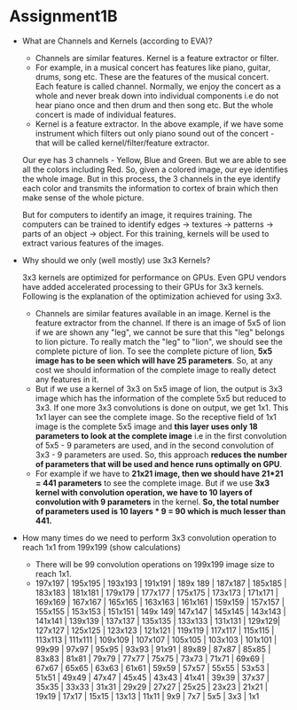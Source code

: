 # Assignment1B

- What are Channels and Kernels (according to EVA)?

  - Channels are similar features. Kernel is a feature extractor or filter. 
  - For example, in a musical concert has features like piano, guitar, drums, song etc. These are the features of the musical concert. Each feature is called channel.  Normally, we enjoy the concert as a whole and never break down into individual components i.e do not hear piano once and then drum and then song etc. But the whole concert is made of individual features. 
  - Kernel is a feature extractor. In the above example, if we have some instrument which filters out only piano sound out of the concert - that will be called kernel/filter/feature extractor. 

  Our eye has 3 channels - Yellow, Blue and Green. But we are able to see all the colors including Red. So, given a colored image, our eye identifies the whole image. But in this process, the 3 channels in the eye identify each color and transmits the information to cortex of brain which then make sense of the whole picture. 

  But for computers to identify an image, it requires training. The computers can be trained to identify edges -> textures -> patterns -> parts of an object -> object. For this training, kernels will be used to extract various features of the images.

  

- Why should we only (well mostly) use 3x3 Kernels?

  3x3 kernels are optimized for performance on GPUs. Even GPU vendors have added accelerated processing to their GPUs for 3x3 kernels. Following is the explanation of the optimization achieved for using 3x3.

  - Channels are similar features available in an image. Kernel is the feature extractor from the channel. If there is an image of 5x5 of lion if we are shown any "leg", we cannot be sure that this "leg" belongs to lion picture. To really match the "leg" to "lion", we should see the complete picture of lion. To see the complete picture of lion, **5x5 image has to be seen which will have 25 parameters**. So, at any cost we should information of the complete image to really detect any features in it.
  - But if we use a kernel of 3x3 on 5x5 image of lion, the output is 3x3 image which has the information of the complete 5x5 but reduced to 3x3. If one more 3x3 convolutions is done on output, we get 1x1. This 1x1 layer can see the complete image. So the receptive field of 1x1 image is the complete 5x5 image and **this layer uses only 18 parameters to look at the complete image** i.e in the first convolution of 5x5 - 9 parameters are used, and in the second convolution of 3x3 - 9 parameters are used. So, this approach **reduces the number of parameters that will be used and hence runs optimally on GPU**.
  - For example if we have to **21x21 image, then we should have 21*21 = 441 parameters** to see the complete image. But if we use **3x3 kernel with convolution operation, we have to 10 layers of convolution with 9 parameters** in the kernel. **So, the total number of parameters used is 10 layers * 9 = 90 which is much lesser than 441.**

- How many times do we need to perform 3x3 convolution operation to reach 1x1 from 199x199 (show calculations)

  - There will be 99 convolution operations on 199x199 image size to reach 1x1.
  - 197x197  | 195x195  | 193x193 | 191x191 | 189x 189 | 187x187 | 185x185 | 183x183 | 181x181 | 179x179 | 177x177 | 175x175 | 173x173 | 171x171 | 169x169 | 167x167 | 165x165 | 163x163 | 161x161 | 159x159 | 157x157 | 155x155 | 153x153 | 151x151 | 149x 149| 147x147 | 145x145 | 143x143 | 141x141 | 139x139 | 137x137 | 135x135 | 133x133 | 131x131 | 129x129| 127x127 | 125x125 | 123x123 | 121x121 | 119x119 | 117x117 | 115x115 | 113x113 | 111x111 | 109x109 | 107x107 | 105x105 | 103x103 | 101x101 | 99x99 | 97x97 | 95x95 | 93x93 | 91x91 | 89x89 | 87x87 | 85x85 | 83x83 | 81x81 | 79x79 | 77x77 | 75x75 | 73x73 | 71x71 | 69x69 | 67x67 | 65x65 | 63x63 | 61x61 | 59x59 | 57x57 | 55x55 | 53x53 | 51x51 | 49x49 | 47x47 | 45x45 | 43x43 | 41x41 | 39x39 | 37x37 | 35x35 | 33x33 | 31x31 | 29x29 | 27x27 | 25x25 | 23x23 | 21x21 | 19x19 | 17x17 | 15x15 | 13x13 | 11x11 | 9x9 | 7x7 | 5x5 | 3x3 | 1x1
